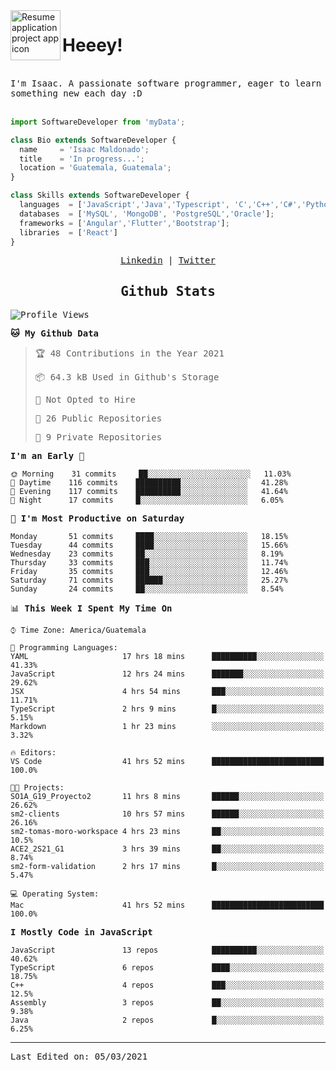 <img align="left" width="80" height="80" src="https://raw.githubusercontent.com/sidbelbase/sidbelbase/master/wave.gif" alt="Resume application project app icon">

# Heeey!
 
</br>
 
<samp>
I'm Isaac. A passionate software programmer, eager to learn something new each day :D
</samp>
</br></br>



```js
import SoftwareDeveloper from 'myData';

class Bio extends SoftwareDeveloper {
  name     = 'Isaac Maldonado';
  title    = 'In progress...';
  location = 'Guatemala, Guatemala';
}

class Skills extends SoftwareDeveloper {
  languages  = ['JavaScript','Java','Typescript', 'C','C++','C#','Python','Assembly','Dart','Go'];
  databases  = ['MySQL', 'MongoDB', 'PostgreSQL','Oracle'];
  frameworks = ['Angular','Flutter','Bootstrap'];
  libraries  = ['React']
}
```

</p>
<samp>
<p align="center">
<a href="www.linkedin.com/in/isaac-maldonado-4745b2194">Linkedin</a> | <a href="https://twitter.com/Anaklusmos99">Twitter</a>
</p>

<h2 align="center"><samp>Github Stats</samp></h2>

<!--START_SECTION:waka-->
![Profile Views](http://img.shields.io/badge/Profile%20Views-1-blue)

**🐱 My Github Data** 

> 🏆 48 Contributions in the Year 2021
 > 
> 📦 64.3 kB Used in Github's Storage 
 > 
> 🚫 Not Opted to Hire
 > 
> 📜 26 Public Repositories 
 > 
> 🔑 9 Private Repositories  
 > 
**I'm an Early 🐤** 

```text
🌞 Morning    31 commits     ██░░░░░░░░░░░░░░░░░░░░░░░   11.03% 
🌆 Daytime    116 commits    ██████████░░░░░░░░░░░░░░░   41.28% 
🌃 Evening    117 commits    ██████████░░░░░░░░░░░░░░░   41.64% 
🌙 Night      17 commits     █░░░░░░░░░░░░░░░░░░░░░░░░   6.05%

```
📅 **I'm Most Productive on Saturday** 

```text
Monday       51 commits     ████░░░░░░░░░░░░░░░░░░░░░   18.15% 
Tuesday      44 commits     ████░░░░░░░░░░░░░░░░░░░░░   15.66% 
Wednesday    23 commits     ██░░░░░░░░░░░░░░░░░░░░░░░   8.19% 
Thursday     33 commits     ███░░░░░░░░░░░░░░░░░░░░░░   11.74% 
Friday       35 commits     ███░░░░░░░░░░░░░░░░░░░░░░   12.46% 
Saturday     71 commits     ██████░░░░░░░░░░░░░░░░░░░   25.27% 
Sunday       24 commits     ██░░░░░░░░░░░░░░░░░░░░░░░   8.54%

```


📊 **This Week I Spent My Time On** 

```text
⌚︎ Time Zone: America/Guatemala

💬 Programming Languages: 
YAML                     17 hrs 18 mins      ██████████░░░░░░░░░░░░░░░   41.33% 
JavaScript               12 hrs 24 mins      ███████░░░░░░░░░░░░░░░░░░   29.62% 
JSX                      4 hrs 54 mins       ███░░░░░░░░░░░░░░░░░░░░░░   11.71% 
TypeScript               2 hrs 9 mins        █░░░░░░░░░░░░░░░░░░░░░░░░   5.15% 
Markdown                 1 hr 23 mins        ░░░░░░░░░░░░░░░░░░░░░░░░░   3.32%

🔥 Editors: 
VS Code                  41 hrs 52 mins      █████████████████████████   100.0%

🐱‍💻 Projects: 
SO1A_G19_Proyecto2       11 hrs 8 mins       ██████░░░░░░░░░░░░░░░░░░░   26.62% 
sm2-clients              10 hrs 57 mins      ██████░░░░░░░░░░░░░░░░░░░   26.16% 
sm2-tomas-moro-workspace 4 hrs 23 mins       ██░░░░░░░░░░░░░░░░░░░░░░░   10.5% 
ACE2_2S21_G1             3 hrs 39 mins       ██░░░░░░░░░░░░░░░░░░░░░░░   8.74% 
sm2-form-validation      2 hrs 17 mins       █░░░░░░░░░░░░░░░░░░░░░░░░   5.47%

💻 Operating System: 
Mac                      41 hrs 52 mins      █████████████████████████   100.0%

```

**I Mostly Code in JavaScript** 

```text
JavaScript               13 repos            ██████████░░░░░░░░░░░░░░░   40.62% 
TypeScript               6 repos             ████░░░░░░░░░░░░░░░░░░░░░   18.75% 
C++                      4 repos             ███░░░░░░░░░░░░░░░░░░░░░░   12.5% 
Assembly                 3 repos             ██░░░░░░░░░░░░░░░░░░░░░░░   9.38% 
Java                     2 repos             █░░░░░░░░░░░░░░░░░░░░░░░░   6.25%

```



<!--END_SECTION:waka-->

------

Last Edited on: 05/03/2021

